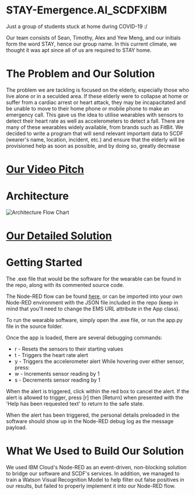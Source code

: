# STAY-Emergence.AI_SCDFXIBM
Just a group of students stuck at home during COVID-19 :/

Our team consists of Sean, Timothy, Alex and Yew Meng, and our initials form the word STAY, hence our group name. In this current climate, we thought it was apt since all of us are required to STAY home.

# The Problem and Our Solution
The problem we are tackling is focused on the elderly, especially those who live alone or in a seculded area. If these elderly were to collapse at home or suffer from a cardiac arrest or heart attack, they may be incapacitated and be unable to move to their home phone or mobile phone to make an emergency call. This gave us the idea to utilise wearables with sensors to detect their heart rate as well as accelerometers to detect a fall. There are many of these wearables widely available, from brands such as FitBit. We decided to write a program that will send relevant important data to SCDF (wearer's name, location, incident, etc.) and ensure that the elderly will be provisioned help as soon as possible, and by doing so, greatly decrease

# [Our Video Pitch](https://youtu.be/O6f9p4rbXM4)

# Architecture
![Architecture Flow Chart](https://app.diagrams.net/?lightbox=1&highlight=0000ff&edit=_blank&layers=1&nav=1&title=app_flow.drawio#R5Vzbcts2EP0azbQP8fAu6VGxnTTTJOOx3CZ5hElYREsRLAhZUr4%2BAAnwAkAWbVOirD6ZWOJC7B7sHiwgj9zL5eYjAVn8BUcwGTlWtBm5VyPHsS13wv5wybaU%2BK5dChYERaJSLZijn1C2FNIVimDeqkgxTijK2sIQpykMaUsGCMHrdrUHnLRHzcACaoJ5CBJd%2Bg1FNC6lE2dcy%2F%2BAaBHLke1gWr5ZAllZzCSPQYTXDZF7PXIvCca0fFpuLmHClSf1Urb7sONt9WEEprRLA098Bt3KucGITVUUMaExXuAUJNe19D3BqzSCvAOLleo6nzHOmNBmwn8gpVthN7CimIliukzEW7hB9DtvfuH4ovij8epqI7ouCltZSCnZfm8WfhRd%2BLJYNytKsp2uEaGkHK9IKCbtCBABsoCilluKuDoazYQWP0K8hGwUVoHABFD02EYGEABbVPVE0xkhYNuokGGU0rzR8w0XsApirYwFTsRCsQO%2FaU72UHYoS40vq0WFyc3mF%2FN%2BBMlKTGDkBAnTwPt79rDgD3OY5phIMeuweqNBpw2MdYwonGeg0PGaOYI2CHba5RESCjdP6ly89drKkcV1vSRtuc7ixnIMrN1Gamj2ScW5OxUXocdaQaUoz0Cqyiotzigl6H5FuT%2BbmdVcyUwdMbFhyD1f8Y59%2B2dwX7jlYljrK1hC9gc%2FcJOqJu913L8LnclxJbzYOgIRShesJlhyqKT3efb82b8GkSBBi5Q9hwyRkPQD0amyfp2OGJ32gFF%2F%2F%2BL%2BtMyY%2FwaFx%2FkCmSOP9qHwnjRtyY322%2B%2BVMf%2FKIsCBzDxpDKuhBapKkcSWBdKo6ICuSMpbIGoeIiJg3RjiihVzvTeUPuDiD8X1y5BAmA7upRQIdHZTtt0DBgIDBtSAn0Yzzok48hOQ5yjsqIK9obExQ98wQSl7XgTdFyKdiaK2Ms6LRk0qpPSj2kntpyQHWj8viLrjZxklxSn8f1pEIz8Hs4hr6RY4PA%2FeaccmNRVbpSY1tb2O5u5sx67uZLI%2FpMwS5hlPki4OyRenHRRnIoKtWGjSqXWHlpBU4fFPCLMiPBIQ%2FisjL0NBlkMebikqWN465nHRAqWpLMRbgLBAijEG30KQ47QapCqu4%2B2ubga2tWsNSLxk4D4k83qSFkmLFEZqkyEzi8shbXR2y8taZ6juLAR5ReseQFIUMpwjbvr85Gx%2FXMZl2wbjPye614mOC9dr5jrsC8sb78l2FKUbSNg6L%2FYwT6dAmkFlclIUwpnY%2FXAIT3H6Fanon0TYpmzKmZHtyg6vtYu2SA9Ht21TsubM7WKrMH%2BpXbSOerRLoJvhCMnn2r36Te9q7fGsOxHQJOuSmbfYut8RKb2zdfk1DeDPwQMP1nMK6PAkzZsMR8jtyaDgs0f9H2JIoB12q%2FiiY4xA3cpPlWOpPfXHlmLbVx57uOfneQzGl3FuAM%2Bj554vmfpohNfDJ2RVt1PllY7id%2FTk3x1BiwUkfIOuaIZNiO45o%2BDTRiFIZuLFEkVRCVeYo5%2FgvuiK61UsUdav%2F37kX%2FG%2BGELzEqw9adZXyLZp1z02KNbpQ7F6iuWD2JreiK3pm9ev5kYN%2Bp0eSL%2FSmTT0e1sc3jCZyPlViaETW%2BCVTo5yMjw%2Bu9jiGGKLO1gO2nCueVKs1g0UVntMWtspQ9%2F1xkE7S3gDSc4xyR6vIAUoyc31ZisaM%2B0xp0lRkYDcXfsW5hlmxiH7%2BqxuCXxKHzBZip6NowtX1Ko4MCJsxR%2F5jnPhd8OELZnUq1zSMHT39G55TXU%2F1jnv2bsf8wxZqGMGimMpeLD0R6dDtyw7ybPKyhkMEUTkbdwmlU7wWlPKW6PP7tRTlKrp1DsQe3aHTTcdghW6hlynGwy12F0913kZw%2BIMvCIPxc3DEzifVAii73YkA32sbW%2Bg7Yl64MkkHxD%2FymcArvdIYk4%2B%2Bn7bPoGv6L2%2FIxBv%2BpbcQq9WbLoNbzi3oW8mZ%2BIGi9xKnJi3GLvHZAJvCp%2Fd8BcYwtZgHFXyjTM6hjIpuP9NwIuOoTTPHjx9DKXW93o%2Bh3L169nlFfoma7kCFIzEXa75aVxpV31ScEyf5Om7k2%2BIxsX1tM9oiajO8N7aRsUXP%2FOqGKKvM8TJgXYqnn5b5iw2f%2BoNGc%2FXMXuo3Z%2BnswyJVOt6E0IYncHhn6ekLMaWwSlYh9Kw7kk%2FXt%2BN%2BJHUf2zPV9xm5b8M%2Booj%2BO72mr23jKge2pNOjpnn8fTDApk%2BvwRpyCqfAyyV3%2FWMTaf9h4Kl9DEGDX%2FFZ6ZnZflP7I5IfoGeWbH%2BiXzJu%2Bp%2FNOBe%2FwI%3D "Architecture Flow Chart")

# [Our Detailed Solution](https://docs.google.com/presentation/d/1iO-BQS5iraRGK70F51y7vvYXo1Ny9nYJ-yu_r1TuJtg/edit?usp=sharing)

# Getting Started
The .exe file that would be the software for the wearable can be found in the repo, along with its commented source code.

The Node-RED flow can be found [here](https://ems-teamstay.mybluemix.net/red/#flow/cdae95e1.ea0468), or can be imported into your own Node-RED environment with the JSON file included in the repo (keep in mind that you'll need to change the EMS URL attribute in the App class).

To run the wearable software, simply open the .exe file, or run the app.py file in the source folder.

Once the app is loaded, there are several debugging commands:
* r - Resets the sensors to their starting values
* t - Triggers the heart rate alert
* y - Triggers the accelerometer alert
While hovering over either sensor, press:
* w - Increments sensor reading by 1
* s - Decrements sensor reading by 1

When the alert is triggered, click within the red box to cancel the alert.
If the alert is allowed to trigger, press [r] then [Return] when presented with the 'Help has been requested text' to return to the safe state.

When the alert has been triggered, the personal details preloaded in the software should show up in the Node-RED debug log as the message payload.

# What We Used to Build Our Solution
We used IBM Cloud's Node-RED as an event-driven, non-blocking solution to bridge our software and SCDF's services.
In addition, we managed to train a Watson Visual Recognition Model to help filter out false positives in our results, but failed to properly implement it into our Node-RED flow.

